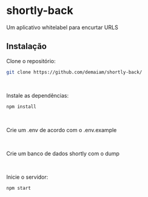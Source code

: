 # shortly-back
Um aplicativo whitelabel para encurtar URLS
## Instalação

Clone o repositório:

```bash
git clone https://github.com/demaiam/shortly-back/
```

<br/>

Instale as dependências:

```bash
npm install
```

<br/>

Crie um .env de acordo com o .env.example

<br/>

Crie um banco de dados shortly com o dump

<br/>

Inicie o servidor:

```bash
npm start
```
